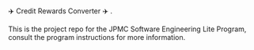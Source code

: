 
✈️ Credit Rewards Converter ✈️ .

This is the project repo for the JPMC Software Engineering Lite Program, consult the program instructions for more information.
